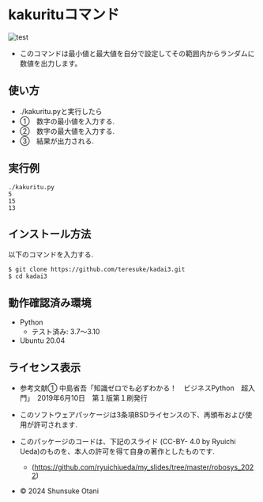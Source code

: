 # kakurituコマンド

![test](https://github.com/teresuke/kadai3/actions/workflows/test.yml/badge.svg)
  * このコマンドは最小値と最大値を自分で設定してその範囲内からランダムに数値を出力します。

## 使い方
  * ./kakuritu.pyと実行したら
  * ➀　数字の最小値を入力する.
  * ➁　数字の最大値を入力する.
  * ➂　結果が出力される.



## 実行例
```
./kakuritu.py
5
15
13
```

## インストール方法

以下のコマンドを入力する.
```
$ git clone https://github.com/teresuke/kadai3.git
$ cd kadai3
```

## 動作確認済み環境
* Python
  * テスト済み: 3.7〜3.10
* Ubuntu 20.04

## ライセンス表示
  * 参考文献➀
  中島省吾「知識ゼロでも必ずわかる！　ビジネスPython　超入門」　2019年6月10日　第１版第１刷発行

  * このソフトウェアパッケージは3条項BSDライセンスの下、再頒布および使用が許可されます.
  * このパッケージのコードは、下記のスライド (CC-BY- 4.0 by Ryuichi Ueda)のものを、本人の許可を得て自身の著作としたものです.
    * (https://github.com/ryuichiueda/my_slides/tree/master/robosys_2022)

  * © 2024 Shunsuke Otani
